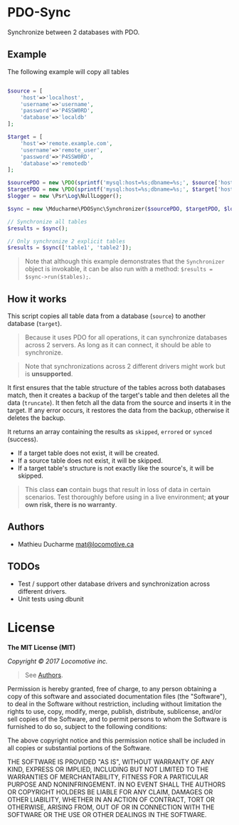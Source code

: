 PDO-Sync
========

Synchronize between 2 databases with PDO.

## Example

The following example will copy all tables

```php

$source = [
    'host'=>'localhost',
    'username'=>'username',
    'password'=>'P4SSW0RD',
    'database'=>'localdb'
];

$target = [
    'host'=>'remote.example.com',
    'username'=>'remote_user',
    'password'=>'P4SSW0RD',
    'database'=>'remotedb'
];

$sourcePDO = new \PDO(sprintf('mysql:host=%s;dbname=%s;', $source['host'], $source['database']), $source['username'], $source['password']);
$targetPDO = new \PDO(sprintf('mysql:host=%s;dbname=%s;', $target['host'], $target['database']), $target['username'], $target['password']);
$logger = new \Psr\Log\NullLogger();

$sync = new \Mducharme\PDOSync\Synchronizer($sourcePDO, $targetPDO, $logger);

// Synchronize all tables
$results = $sync();

// Only synchronize 2 explicit tables
$results = $sync(['table1', 'table2']);
```

> Note that although this example demonstrates that the `Synchronizer` object is invokable,
> it can be also run with a method: `$results = $sync->run($tables);`.

## How it works

This script copies all table data from a database (`source`) to another database (`target`).

> Because it uses PDO for all operations, it can synchronize databases across 2 servers. As long as it can connect, it should be able to synchronize. 

> Note that synchronizations across 2 different drivers might work but is **unsupported**.

It first ensures that the table structure of the tables across both databases match, 
then it creates a backup of the target's table and then deletes all the data (`truncate`). 
It then fetch all the data from the source and inserts it in the target.
If any error occurs, it restores the data from the backup, otherwise it deletes the backup.

It returns an array containing the results as `skipped`, `errored` or `synced` (success).

 - If a target table does not exist, it will be created.
 - If a source table does not exist, it will be skipped.
 - If a target table's structure is not exactly like the source's, it will be skipped.

> This class **can** contain bugs that result in loss of data in certain scenarios.
> Test thoroughly before using in a live environment; **at your own risk, there is no warranty**.


## Authors

-   Mathieu Ducharme <mat@locomotive.ca>


## TODOs

-   Test / support other database drivers and synchronization across different drivers.
-   Unit tests using dbunit

# License

**The MIT License (MIT)**

_Copyright © 2017 Locomotive inc._
> See [Authors](#authors).

Permission is hereby granted, free of charge, to any person obtaining a copy of this software and associated documentation files (the "Software"), to deal in the Software without restriction, including without limitation the rights to use, copy, modify, merge, publish, distribute, sublicense, and/or sell copies of the Software, and to permit persons to whom the Software is furnished to do so, subject to the following conditions:

The above copyright notice and this permission notice shall be included in all copies or substantial portions of the Software.

THE SOFTWARE IS PROVIDED "AS IS", WITHOUT WARRANTY OF ANY KIND, EXPRESS OR IMPLIED, INCLUDING BUT NOT LIMITED TO THE WARRANTIES OF MERCHANTABILITY, FITNESS FOR A PARTICULAR PURPOSE AND NONINFRINGEMENT. IN NO EVENT SHALL THE AUTHORS OR COPYRIGHT HOLDERS BE LIABLE FOR ANY CLAIM, DAMAGES OR OTHER LIABILITY, WHETHER IN AN ACTION OF CONTRACT, TORT OR OTHERWISE, ARISING FROM, OUT OF OR IN CONNECTION WITH THE SOFTWARE OR THE USE OR OTHER DEALINGS IN THE SOFTWARE.